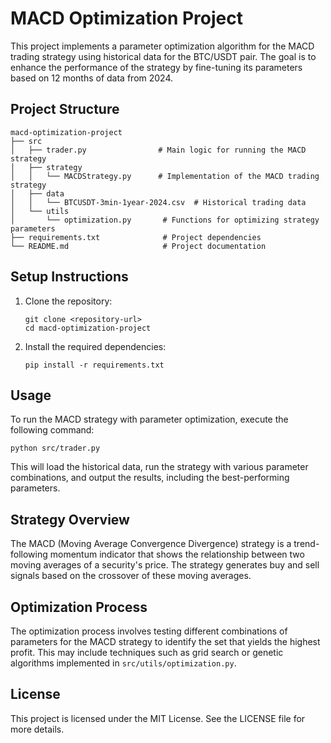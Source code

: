 # MACD Optimization Project

This project implements a parameter optimization algorithm for the MACD trading strategy using historical data for the BTC/USDT pair. The goal is to enhance the performance of the strategy by fine-tuning its parameters based on 12 months of data from 2024.

## Project Structure

```
macd-optimization-project
├── src
│   ├── trader.py                # Main logic for running the MACD strategy
│   ├── strategy
│   │   └── MACDStrategy.py      # Implementation of the MACD trading strategy
│   ├── data
│   │   └── BTCUSDT-3min-1year-2024.csv  # Historical trading data
│   └── utils
│       └── optimization.py       # Functions for optimizing strategy parameters
├── requirements.txt              # Project dependencies
└── README.md                     # Project documentation
```

## Setup Instructions

1. Clone the repository:
   ```
   git clone <repository-url>
   cd macd-optimization-project
   ```

2. Install the required dependencies:
   ```
   pip install -r requirements.txt
   ```

## Usage

To run the MACD strategy with parameter optimization, execute the following command:

```
python src/trader.py
```

This will load the historical data, run the strategy with various parameter combinations, and output the results, including the best-performing parameters.

## Strategy Overview

The MACD (Moving Average Convergence Divergence) strategy is a trend-following momentum indicator that shows the relationship between two moving averages of a security's price. The strategy generates buy and sell signals based on the crossover of these moving averages.

## Optimization Process

The optimization process involves testing different combinations of parameters for the MACD strategy to identify the set that yields the highest profit. This may include techniques such as grid search or genetic algorithms implemented in `src/utils/optimization.py`.

## License

This project is licensed under the MIT License. See the LICENSE file for more details.